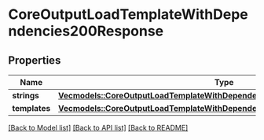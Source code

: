 # CoreOutputLoadTemplateWithDependencies200Response

## Properties

Name | Type | Description | Notes
------------ | ------------- | ------------- | -------------
**strings** | [**Vec<models::CoreOutputLoadTemplateWithDependencies200ResponseStringsInner>**](core_output_load_template_with_dependencies_200_response_strings_inner.md) |  | 
**templates** | [**Vec<models::CoreOutputLoadTemplateWithDependencies200ResponseTemplatesInner>**](core_output_load_template_with_dependencies_200_response_templates_inner.md) |  | 

[[Back to Model list]](../README.md#documentation-for-models) [[Back to API list]](../README.md#documentation-for-api-endpoints) [[Back to README]](../README.md)



